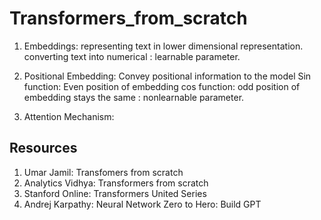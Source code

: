 # Transformers_from_scratch

1. Embeddings: representing text in lower dimensional representation.
   converting text into numerical : learnable parameter.

2. Positional Embedding: Convey positional information to the model
   Sin function: Even position of embedding
   cos function: odd position of embedding
   stays the same : nonlearnable parameter.

3. Attention Mechanism:


## Resources 
1. Umar Jamil: Transfomers from scratch
2. Analytics Vidhya: Transformers from scratch
3. Stanford Online: Transformers United Series 
4. Andrej Karpathy: Neural Network Zero to Hero: Build GPT
